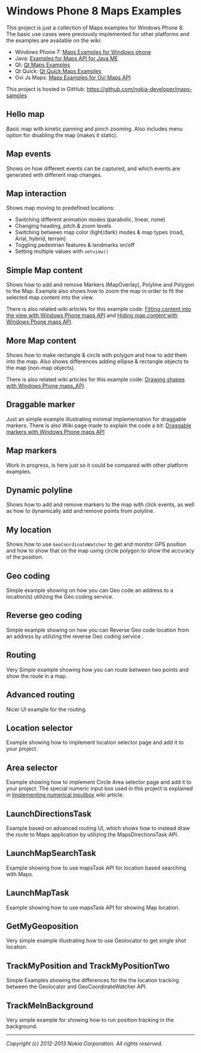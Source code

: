 Windows Phone 8 Maps Examples
=============================

This project is just a collection of Maps examples for Windows Phone 8. The
basic use cases were previously implemented for other platforms and the examples
are available on the wiki:

* Windows Phone 7: [Maps Examples for Windows phone](http://www.developer.nokia.com/Community/Wiki/Maps_Examples_for_Windows_phone)
* Java: [Examples for Maps API for Java ME](http://www.developer.nokia.com/Community/Wiki/Examples_for_Maps_API_for_Java_ME)
* Qt: [Qt Maps Examples](http://www.developer.nokia.com/Community/Wiki/Qt_Maps_Examples)
* Qt Quick: [Qt Quick Maps Examples](http://www.developer.nokia.com/Community/Wiki/QtQuick_Maps_Examples)
* Ovi Js Maps: [Maps Examples for Ovi Maps API](http://www.developer.nokia.com/Community/Wiki/Maps_Examples_for_Ovi_Maps_API)

This project is hosted in GitHub:
https://github.com/nokia-developer/maps-samples


## Hello map
 
Basic map with kinetic panning and pinch zooming. Also includes menu option for
disabling the map (makes it static).

## Map events
 
Shows on how different events can be captured, and which events are generated
with different map changes. 

## Map interaction
 
Shows map moving to predefined locations:

* Switching different animation modes (parabolic, linear, none)
* Changing  heading, pitch & zoom levels
* Switching between map color (light/dark) modes & map types (road, Arial,
  hybrid, terrain)
* Toggling pedestrian features & landmarks on/off
* Setting multiple values with `setview()`

## Simple Map content
 
Shows how to add and remove Markers (MapOverlay), Polyline and Polygon to the
Map. Example also shows how to zoom the map in order to fit the selected map
content into the view. 

There is also related wiki articles for this example code:
[Fitting content into the view with Windows Phone maps API](http://www.developer.nokia.com/Community/Wiki/Fitting_content_into_the_view_with_Windows_Phone_maps_API)
and
[Hiding map content with Windows Phone maps API](http://www.developer.nokia.com/Community/Wiki/Showing/Hiding_map_content_with_Windows_Phone_maps_API).

## More Map content

Shows how to make rectangle & circle with polygon and how to add them into the
map. Also shows differences adding ellipse & rectangle objects to the map
(non-map objects).

There is also related wiki articles for this example code:
[Drawing shapes with Windows Phone maps_API](http://www.developer.nokia.com/Community/Wiki/Drawing_shapes_with_Windows_Phone_maps_API).

## Draggable marker
 
Just an simple example illustrating minimal implementation for draggable
markers. There is also Wiki page made to explain the code a bit:
[Draggable markers with Windows Phone maps API](http://www.developer.nokia.com/Community/Wiki/Draggable_markers_with_Windows_Phone_maps_API)

## Map markers

Work in progress, is here just so it could be compared with other platform
examples.

## Dynamic polyline
 
Shows how to add and remove markers to the map with click events, as well as how
to dynamically add and remove points from polyline. 

## My location

Shows how to use `GeoCoordinateWatcher` to get and monitor GPS position and how
to show that on the map using circle polygon to show the accuracy of the
position. 

## Geo coding
 
Simple example showing on how you can Geo code an address to a location(s)
utilizing the Geo coding service. 

## Reverse geo coding
 
Simple example showing on how you can Reverse Geo code location from an address
by utilizing the reverse Geo coding service .

## Routing
 
Very Simple example showing how you can route between two points and show the
route in a map.

## Advanced routing

Nicer UI example for the routing.

## Location selector

Example showing how to implement location selector page and add it to your
project.

## Area selector

Example showing how to implement Circle Area selector page and add it to your
project. The special numeric input box used in this project is explained in
[Implementing numerical inputbox](http://www.developer.nokia.com/Community/Wiki/Implementing_numerical_inputbox)
wiki article.

## LaunchDirectionsTask

Example based on advanced routing UI, which shows how to instead draw the route
to Maps application by utilizing the MapsDirectionsTask API.


## LaunchMapSearchTask

Example showing how to use mapsTask API for location based searching with Maps.

## LaunchMapTask

Example showing how to use mapsTask API for showing Map location.

## GetMyGeoposition

Very simple example illustrating how to use Geolocator to get single shot
location.

## TrackMyPosition and TrackMyPositionTwo

Simple Examples showing the differences for the the location tracking between
the Geolocator and GeoCoordinateWatcher API.

## TrackMeInBackground

Very simple example for showing how to run position tracking in the background.

---

*Copyright (c) 2012-2013 Nokia Corporation. All rights reserved.*
